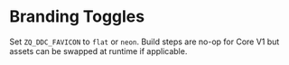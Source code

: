 # Branding Toggles

Set `ZQ_DDC_FAVICON` to `flat` or `neon`. Build steps are no-op for Core V1 but assets can be swapped at runtime if applicable.
